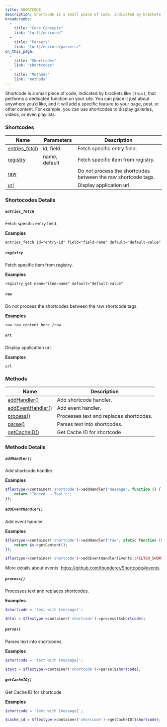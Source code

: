 ```yaml
---
title: SHORTCODE
description: Shortcode is a small piece of code, indicated by brackets like `[this]`, that performs a dedicated function on your site.
breadcrumbs:
  -
    title: "Core Concepts"
    link: "[url]/en/core/"
  -
    title: "Parsers"
    link: "[url]/en/core/parsers/"
on_this_page:
  -
    title: "Shortcodes"
    link: "shortcodes"
  -
    title: "Methods"
    link: "methods"
---
```


Shortcode is a small piece of code, indicated by brackets like `[this]`, that performs a dedicated function on your site. You can place it just about anywhere you’d like, and it will add a specific feature to your page, post, or other content. For example, you can use shortcodes to display galleries, videos, or even playlists.

### <a name="shortcodes"></a> Shortcodes

<div class="table">
    <table>
        <thead>
            <tr>
                <th>Name</th>
                <th>Parameters</th>
                <th>Description</th>
            </tr>
        </thead>
        <tbody>
            <tr>
                <td><a href="#shortcodes-entries_fetch">entries_fetch</a></td>
                <td>id, field</td>
                <td>Fetch specific entry field.</td>
            </tr>
            <tr>
                <td><a href="#shortcodes-registry">registry</a></td>
                <td>name, default</td>
                <td>Fetch specific item from registry.</td>
            </tr>
            <tr>
                <td><a href="#shortcodes-raw">raw</a></td>
                <td></td>
                <td>Do not process the shortcodes between the raw shortcode tags.</td>
            </tr>
            <tr>
                <td><a href="#shortcodes-raw">url</a></td>
                <td></td>
                <td>Display application url.</td>
            </tr>
        </tbody>
    </table>
</div>

### Shortocodes Details

##### <a name="shortcodes-entries_fetch"></a> `entries_fetch`

Fetch specific entry field.

**Examples**

```
entries_fetch id="entry-id" field="field-name" default="default-value"
```

##### <a name="shortcodes-registry"></a> `registry`

Fetch specific item from registry.

**Examples**

```
registry_get name="item-name" default="default-value"
```

##### <a name="shortcodes-raw"></a> `raw`

Do not process the shortcodes between the raw shortcode tags.

**Examples**

```
raw raw content here /raw
```

##### <a name="shortcodes-url"></a> `url`

Display application url.

**Examples**

```
url
```

### <a name="methods"></a> Methods

<div class="table">
    <table>
        <thead>
            <tr>
                <th>Name</th>
                <th>Description</th>
            </tr>
        </thead>
        <tbody>
            <tr>
                <td><a href="#methods-addHandler">addHandler()</a></td>
                <td>Add shortcode handler.</td>
            </tr>
            <tr>
                <td><a href="#methods-addEventHandler">addEventHandler()</a></td>
                <td>Add event handler.</td>
            </tr>
            <tr>
                <td><a href="#methods-process">process()</a></td>
                <td>Processes text and replaces shortcodes.</td>
            </tr>
            <tr>
                <td><a href="#methods-parse">parse()</a></td>
                <td>Parses text into shortcodes.</td>
            </tr>
            <tr>
                <td><a href="#methods-getCacheID">getCacheID()</a></td>
                <td>Get Cache ID for shortcode</td>
            </tr>
        </tbody>
    </table>
</div>

### Methods Details

##### <a name="methods-addHandler"></a> `addHandler()`

Add shortcode handler.

**Examples**

```php
$flextype->container('shortcode')->addHandler('message', function () {
    return "Indeed. – Teal'c";
});
```

##### <a name="methods-addEventHandler"></a> `addEventHandler()`

Add event handler.

**Examples**

```php
$flextype->container('shortcode')->addHandler('raw', static function (ShortcodeInterface $s) {
    return $s->getContent();
});

$flextype->container('shortcode')->addEventHandler(Events::FILTER_SHORTCODES, new FilterRawEventHandler(['raw']));
```

More details about events: https://github.com/thunderer/Shortcode#events



##### <a name="methods-process"></a> `process()`

Processes text and replaces shortcodes.

**Examples**

```php
$shortcode = 'text with [message]';

$html = $flextype->container('shortcode')->process($shortcode);
```

##### <a name="methods-parse"></a> `parse()`

Parses text into shortcodes.

**Examples**

```php
$shortcode = 'text with [message]';

$text = $flextype->container('shortcode')->parse($shortcode);
```

##### <a name="methods-getCacheID"></a> `getCacheID()`

Get Cache ID for shortcode

**Examples**

```php
$shortcode = 'text with [message]';

$cache_id = $flextype->container('shortcode')->getCacheID($shortcode);
```
